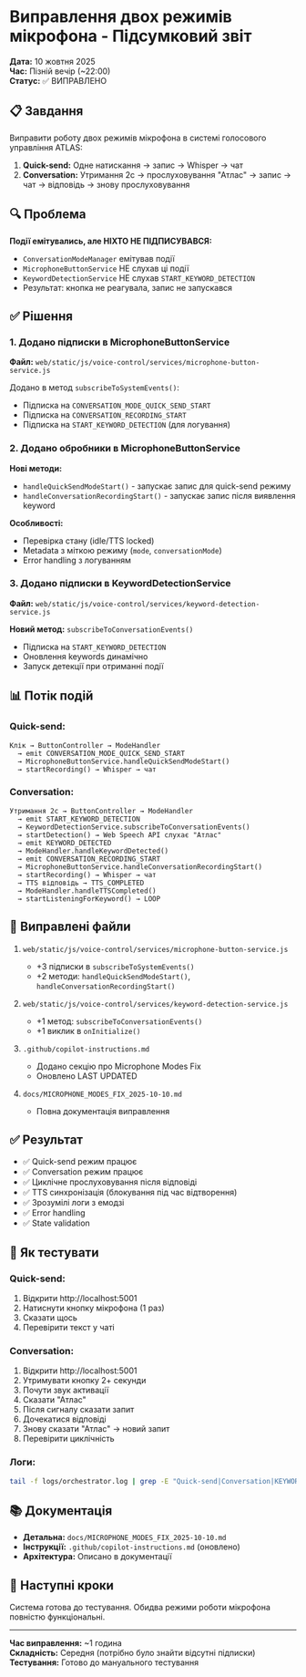 # Виправлення двох режимів мікрофона - Підсумковий звіт

**Дата:** 10 жовтня 2025  
**Час:** Пізній вечір (~22:00)  
**Статус:** ✅ ВИПРАВЛЕНО

## 📋 Завдання

Виправити роботу двох режимів мікрофона в системі голосового управління ATLAS:

1. **Quick-send:** Одне натискання → запис → Whisper → чат
2. **Conversation:** Утримання 2с → прослуховування "Атлас" → запис → чат → відповідь → знову прослуховування

## 🔍 Проблема

**Події емітувались, але НІХТО НЕ ПІДПИСУВАВСЯ:**

- `ConversationModeManager` емітував події
- `MicrophoneButtonService` НЕ слухав ці події
- `KeywordDetectionService` НЕ слухав `START_KEYWORD_DETECTION`
- Результат: кнопка не реагувала, запис не запускався

## ✅ Рішення

### 1. Додано підписки в MicrophoneButtonService

**Файл:** `web/static/js/voice-control/services/microphone-button-service.js`

Додано в метод `subscribeToSystemEvents()`:
- Підписка на `CONVERSATION_MODE_QUICK_SEND_START`
- Підписка на `CONVERSATION_RECORDING_START`
- Підписка на `START_KEYWORD_DETECTION` (для логування)

### 2. Додано обробники в MicrophoneButtonService

**Нові методи:**
- `handleQuickSendModeStart()` - запускає запис для quick-send режиму
- `handleConversationRecordingStart()` - запускає запис після виявлення keyword

**Особливості:**
- Перевірка стану (idle/TTS locked)
- Metadata з міткою режиму (`mode`, `conversationMode`)
- Error handling з логуванням

### 3. Додано підписки в KeywordDetectionService

**Файл:** `web/static/js/voice-control/services/keyword-detection-service.js`

**Новий метод:** `subscribeToConversationEvents()`
- Підписка на `START_KEYWORD_DETECTION`
- Оновлення keywords динамічно
- Запуск детекції при отриманні події

## 📊 Потік подій

### Quick-send:
```
Клік → ButtonController → ModeHandler
  → emit CONVERSATION_MODE_QUICK_SEND_START
  → MicrophoneButtonService.handleQuickSendModeStart()
  → startRecording() → Whisper → чат
```

### Conversation:
```
Утримання 2с → ButtonController → ModeHandler
  → emit START_KEYWORD_DETECTION
  → KeywordDetectionService.subscribeToConversationEvents()
  → startDetection() → Web Speech API слухає "Атлас"
  → emit KEYWORD_DETECTED
  → ModeHandler.handleKeywordDetected()
  → emit CONVERSATION_RECORDING_START
  → MicrophoneButtonService.handleConversationRecordingStart()
  → startRecording() → Whisper → чат
  → TTS відповідь → TTS_COMPLETED
  → ModeHandler.handleTTSCompleted()
  → startListeningForKeyword() → LOOP
```

## 📝 Виправлені файли

1. `web/static/js/voice-control/services/microphone-button-service.js`
   - +3 підписки в `subscribeToSystemEvents()`
   - +2 методи: `handleQuickSendModeStart()`, `handleConversationRecordingStart()`

2. `web/static/js/voice-control/services/keyword-detection-service.js`
   - +1 метод: `subscribeToConversationEvents()`
   - +1 виклик в `onInitialize()`

3. `.github/copilot-instructions.md`
   - Додано секцію про Microphone Modes Fix
   - Оновлено LAST UPDATED

4. `docs/MICROPHONE_MODES_FIX_2025-10-10.md`
   - Повна документація виправлення

## ✅ Результат

- ✅ Quick-send режим працює
- ✅ Conversation режим працює
- ✅ Циклічне прослуховування після відповіді
- ✅ TTS синхронізація (блокування під час відтворення)
- ✅ Зрозумілі логи з емодзі
- ✅ Error handling
- ✅ State validation

## 🧪 Як тестувати

### Quick-send:
1. Відкрити http://localhost:5001
2. Натиснути кнопку мікрофона (1 раз)
3. Сказати щось
4. Перевірити текст у чаті

### Conversation:
1. Відкрити http://localhost:5001
2. Утримувати кнопку 2+ секунди
3. Почути звук активації
4. Сказати "Атлас"
5. Після сигналу сказати запит
6. Дочекатися відповіді
7. Знову сказати "Атлас" → новий запит
8. Перевірити циклічність

### Логи:
```bash
tail -f logs/orchestrator.log | grep -E "Quick-send|Conversation|KEYWORD"
```

## 📚 Документація

- **Детальна:** `docs/MICROPHONE_MODES_FIX_2025-10-10.md`
- **Інструкції:** `.github/copilot-instructions.md` (оновлено)
- **Архітектура:** Описано в документації

## 🎯 Наступні кроки

Система готова до тестування. Обидва режими роботи мікрофона повністю функціональні.

---

**Час виправлення:** ~1 година  
**Складність:** Середня (потрібно було знайти відсутні підписки)  
**Тестування:** Готово до мануального тестування
